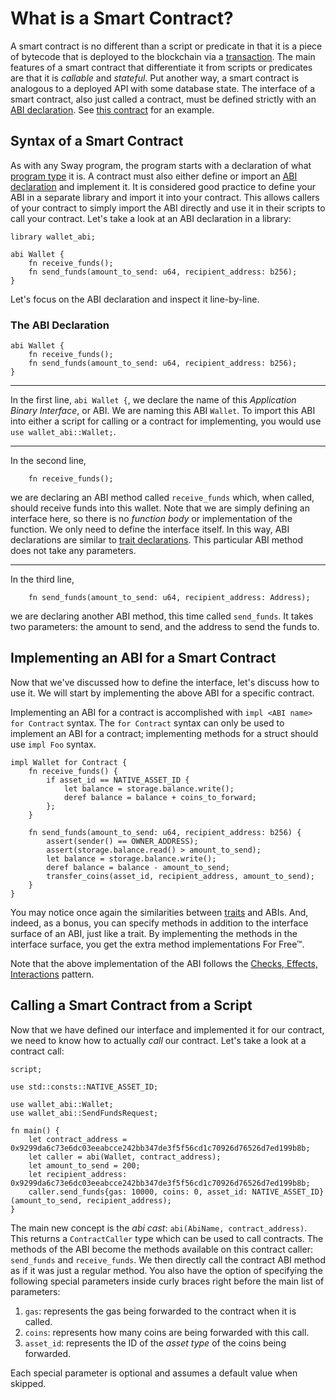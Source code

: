 # What is a Smart Contract?

A smart contract is no different than a script or predicate in that it is a piece of bytecode that is deployed to the blockchain via a [transaction](https://github.com/FuelLabs/fuel-specs/blob/master/specs/protocol/tx_format.md). The main features of a smart contract that differentiate it from scripts or predicates are that it is _callable_ and _stateful_. Put another way, a smart contract is analogous to a deployed API with some database state. The interface of a smart contract, also just called a contract, must be defined strictly with an [ABI declaration](#the-abi-declaration). See [this contract](../examples/subcurrency.md) for an example.

## Syntax of a Smart Contract

As with any Sway program, the program starts with a declaration of what [program type](./index.md) it is. A contract must also either define or import an [ABI declaration](#the-abi-declaration) and implement it. It is considered good practice to define your ABI in a separate library and import it into your contract. This allows callers of your contract to simply import the ABI directly and use it in their scripts to call your contract. Let's take a look at an ABI declaration in a library:

```sway
library wallet_abi;

abi Wallet {
    fn receive_funds();
    fn send_funds(amount_to_send: u64, recipient_address: b256);
}
```

Let's focus on the ABI declaration and inspect it line-by-line.

### The ABI Declaration

```sway
abi Wallet {
    fn receive_funds();
    fn send_funds(amount_to_send: u64, recipient_address: b256);
}
```

---

In the first line, `abi Wallet {`, we declare the name of this _Application Binary Interface_, or ABI. We are naming this ABI `Wallet`. To import this ABI into either a script for calling or a contract for implementing, you would use `use wallet_abi::Wallet;`.

---

In the second line,

```sway
    fn receive_funds();
```

we are declaring an ABI method called `receive_funds` which, when called, should receive funds into this wallet. Note that we are simply defining an interface here, so there is no _function body_ or implementation of the function. We only need to define the interface itself. In this way, ABI declarations are similar to [trait declarations](../advanced/traits.md). This particular ABI method does not take any parameters.

---

In the third line,

```sway
    fn send_funds(amount_to_send: u64, recipient_address: Address);
```

we are declaring another ABI method, this time called `send_funds`. It takes two parameters: the amount to send, and the address to send the funds to.

## Implementing an ABI for a Smart Contract

Now that we've discussed how to define the interface, let's discuss how to use it. We will start by implementing the above ABI for a specific contract.

Implementing an ABI for a contract is accomplished with `impl <ABI name> for Contract` syntax. The `for Contract` syntax can only be used to implement an ABI for a contract; implementing methods for a struct should use `impl Foo` syntax.

```sway
impl Wallet for Contract {
    fn receive_funds() {
        if asset_id == NATIVE_ASSET_ID {
            let balance = storage.balance.write();
            deref balance = balance + coins_to_forward;
        };
    }

    fn send_funds(amount_to_send: u64, recipient_address: b256) {
        assert(sender() == OWNER_ADDRESS);
        assert(storage.balance.read() > amount_to_send);
        let balance = storage.balance.write();
        deref balance = balance - amount_to_send;
        transfer_coins(asset_id, recipient_address, amount_to_send);
    }
}
```

You may notice once again the similarities between [traits](../advanced/traits.md) and ABIs. And, indeed, as a bonus, you can specify methods in addition to the interface surface of an ABI, just like a trait. By implementing the methods in the interface surface, you get the extra method implementations For Free™.

Note that the above implementation of the ABI follows the [Checks, Effects, Interactions](https://docs.soliditylang.org/en/v0.6.11/security-considerations.html#re-entrancy) pattern.

## Calling a Smart Contract from a Script

Now that we have defined our interface and implemented it for our contract, we need to know how to actually _call_ our contract. Let's take a look at a contract call:

```sway
script;

use std::consts::NATIVE_ASSET_ID;

use wallet_abi::Wallet;
use wallet_abi::SendFundsRequest;

fn main() {
    let contract_address = 0x9299da6c73e6dc03eeabcce242bb347de3f5f56cd1c70926d76526d7ed199b8b;
    let caller = abi(Wallet, contract_address);
    let amount_to_send = 200;
    let recipient_address: 0x9299da6c73e6dc03eeabcce242bb347de3f5f56cd1c70926d76526d7ed199b8b;
    caller.send_funds{gas: 10000, coins: 0, asset_id: NATIVE_ASSET_ID}(amount_to_send, recipient_address);
}
```

The main new concept is the _abi cast_: `abi(AbiName, contract_address)`. This returns a `ContractCaller` type which can be used to call contracts. The methods of the ABI become the methods available on this contract caller: `send_funds` and `receive_funds`. We then directly call the contract ABI method as if it was just a regular method. You also have the option of specifying the following special parameters inside curly braces right before the main list of parameters:

1. `gas`: represents the gas being forwarded to the contract when it is called.
2. `coins`: represents how many coins are being forwarded with this call.
3. `asset_id`: represents the ID of the _asset type_ of the coins being forwarded.

Each special parameter is optional and assumes a default value when skipped.
